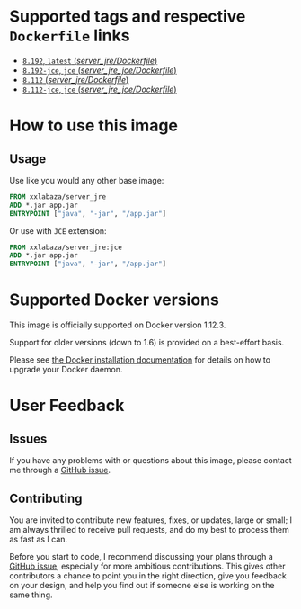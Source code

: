 
# Supported tags and respective `Dockerfile` links

-	[`8.192`, `latest` (*server_jre/Dockerfile*)](https://github.com/xxlabaza/server_jre/blob/master/server_jre/Dockerfile)
-	[`8.192-jce`, `jce` (*server_jre_jce/Dockerfile*)](https://github.com/xxlabaza/server_jre/blob/master/server_jre_jce/Dockerfile)
-	[`8.112` (*server_jre/Dockerfile*)](https://github.com/xxlabaza/server_jre/blob/56332e881ca0eb8a3230448297c28f900e0f3f96/server_jre/Dockerfile)
-	[`8.112-jce`, `jce` (*server_jre_jce/Dockerfile*)](https://github.com/xxlabaza/server_jre/blob/56332e881ca0eb8a3230448297c28f900e0f3f96/server_jre_jce/Dockerfile)

# How to use this image

## Usage

Use like you would any other base image:

```dockerfile
FROM xxlabaza/server_jre
ADD *.jar app.jar
ENTRYPOINT ["java", "-jar", "/app.jar"]
```

Or use with `JCE` extension:

```dockerfile
FROM xxlabaza/server_jre:jce
ADD *.jar app.jar
ENTRYPOINT ["java", "-jar", "/app.jar"]
```

# Supported Docker versions

This image is officially supported on Docker version 1.12.3.

Support for older versions (down to 1.6) is provided on a best-effort basis.

Please see [the Docker installation documentation](https://docs.docker.com/installation/) for details on how to upgrade your Docker daemon.

# User Feedback

## Issues

If you have any problems with or questions about this image, please contact me through a [GitHub issue](https://github.com/xxlabaza/server_jre/issues).

## Contributing

You are invited to contribute new features, fixes, or updates, large or small; I am always thrilled to receive pull requests, and do my best to process them as fast as I can.

Before you start to code, I recommend discussing your plans through a [GitHub issue](https://github.com/xxlabaza/server_jre/issues), especially for more ambitious contributions. This gives other contributors a chance to point you in the right direction, give you feedback on your design, and help you find out if someone else is working on the same thing.
